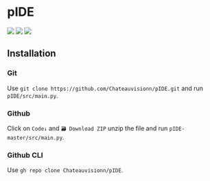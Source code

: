# pIDE
<img src="https://img.shields.io/github/languages/code-size/chateauvisionn/pide">
<img src="https://img.shields.io/github/commit-activity/m/chateauvisionn/pide">
<img src="https://img.shields.io/github/last-commit/chateauvisionn/pide">

## Installation

### Git
Use ```git clone https://github.com/Chateauvisionn/pIDE.git``` and run `pIDE/src/main.py`.

### Github
Click on `Code↓` and `🗃 Download ZIP` unzip the file and run `pIDE-master/src/main.py`.

### Github CLI
Use `gh repo clone Chateauvisionn/pIDE`.
